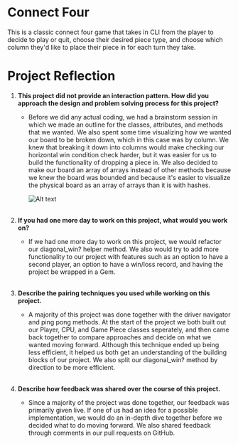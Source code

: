 # Connect Four

This is a classic connect four game that takes in CLI from the player to decide to play or quit, choose their desired piece type, and choose which column they'd like to place their piece in for each turn they take.

# Project Reflection

1. **This project did not provide an interaction pattern. How did you approach the design and problem solving process for this project?**
   - Before we did any actual coding, we had a brainstorm session in which we made an outline for the classes, attributes, and methods that we wanted. We also spent some time visualizing how we wanted our board to be broken down, which in this case was by column. We knew that breaking it down into columns would make checking our horizontal win condition check harder, but it was easier for us to build the functionality of dropping a piece in. We also decided to make our board an array of arrays instead of other methods because we knew the board was bounded and because it's easier to visualize the physical board as an array of arrays than it is with hashes.

     ![Alt text](<Screenshot 2023-07-26 at 2.33.02 PM-1.png>)**<br />**<br />

2. **If you had one more day to work on this project, what would you work on?**
   
   - If we had one more day to work on this project, we would refactor our diagonal_win? helper method. We also would try to add more functionality to our project with features such as an option to have a second player, an option to have a win/loss record, and having the project be wrapped in a Gem.**<br />**<br />

3. **Describe the pairing techniques you used while working on this project.**
   - A majority of this project was done together with the driver navigator and ping pong methods. At the start of the project we both built out our Player, CPU, and Game Piece classes seperately, and then came back together to compare approaches and decide on what we wanted moving forward. Although this technique ended up being less efficient, it helped us both get an understanding of the building blocks of our project. We also split our diagonal_win? method by direction to be more efficient.**<br />**<br />

4. **Describe how feedback was shared over the course of this project.**
   - Since a majority of the project was done together, our feedback was primarily given live. If one of us had an idea for a possible implementation, we would do an in-depth dive together before we decided what to do moving forward. We also shared feedback through comments in our pull requests on GitHub.**<br />**<br />